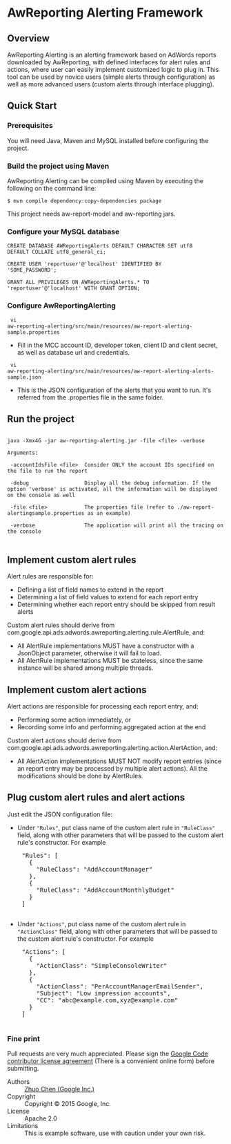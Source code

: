 # AwReporting Alerting Framework

## Overview

AwReporting Alerting is an alerting framework based on AdWords reports downloaded by AwReporting, with defined interfaces for alert rules and actions, where user can easily implement customized logic to plug in. This tool can be used by novice users (simple alerts through configuration) as well as more advanced users (custom alerts through interface plugging).

## Quick Start 

### Prerequisites

You will need Java, Maven and MySQL installed before configuring the project.

### Build the project using Maven

AwReporting Alerting can be compiled using Maven by executing the following on the command line: 

<code>$ mvn compile dependency:copy-dependencies package</code>

This project needs aw-report-model and aw-reporting jars.

### Configure your MySQL database

<code>CREATE DATABASE AWReportingAlerts DEFAULT CHARACTER SET utf8 DEFAULT COLLATE utf8_general_ci;</code>

<code>CREATE USER 'reportuser'@'localhost' IDENTIFIED BY 'SOME_PASSWORD';</code>

<code>GRANT ALL PRIVILEGES ON AWReportingAlerts.* TO 'reportuser'@'localhost' WITH GRANT OPTION;</code>

### Configure AwReportingAlerting

<code> vi aw-reporting-alerting/src/main/resources/aw-report-alerting-sample.properties</code>
 
 - Fill in the MCC account ID, developer token, client ID and client secret, as well as database url and credentials.

<code> vi aw-reporting-alerting/src/main/resources/aw-report-alerting-alerts-sample.json</code>

 - This is the JSON configuration of the alerts that you want to run. It's referred from the .properties file in the same folder.

## Run the project

<pre>
<code>
java -Xmx4G -jar aw-reporting-alerting.jar -file &lt;file&gt; -verbose

Arguments:

 -accountIdsFile &lt;file&gt;  Consider ONLY the account IDs specified on the file to run the report

 -debug                  Display all the debug information. If the option 'verbose' is activated, all the information will be displayed on the console as well

 -file &lt;file&gt;            The properties file (refer to ./aw-report-alertingsample.properties as an example)

 -verbose                The application will print all the tracing on the console
</code>
</pre>

## Implement custom alert rules

Alert rules are responsible for:

 - Defining a list of field names to extend in the report
 - Determining a list of field values to extend for each report entry
 - Determining whether each report entry should be skipped from result alerts

Custom alert rules should derive from com.google.api.ads.adwords.awreporting.alerting.rule.AlertRule, and:

 - All AlertRule implementations MUST have a constructor with a JsonObject parameter, otherwise it will fail to load.
 - All AlertRule implementations MUST be stateless, since the same instance will be shared among multiple threads.

## Implement custom alert actions

Alert actions are responsible for processing each report entry, and:

 - Performing some action immediately, or
 - Recording some info and performing aggregated action at the end

Custom alert actions should derive from com.google.api.ads.adwords.awreporting.alerting.action.AlertAction, and:

 - All AlertAction implementations MUST NOT modify report entries (since an report entry may be processed by multiple alert actions). All the modifications should be done by AlertRules.

## Plug custom alert rules and alert actions

Just edit the JSON configuration file:

 - Under <code>"Rules"</code>, put class name of the custom alert rule in <code>"RuleClass"</code> field, along with other parameters that will be passed to the custom alert rule's constructor. For example
 <pre>
	"Rules": [
	  {
	    "RuleClass": "AddAccountManager"
	  },
	  {
	    "RuleClass": "AddAccountMonthlyBudget"
	  }
	]
 </pre>

 - Under <code>"Actions"</code>, put class name of the custom alert rule in <code>"ActionClass"</code> field, along with other parameters that will be passed to the custom alert rule's constructor. For example
 <pre>
	"Actions": [
	  {
	    "ActionClass": "SimpleConsoleWriter"
	  },
	  {
	    "ActionClass": "PerAccountManagerEmailSender",
	    "Subject": "Low impression accounts",
	    "CC": "abc@example.com,xyz@example.com"
	  }
	]
 </pre>

### Fine print
Pull requests are very much appreciated. Please sign the [Google Code contributor license agreement](http://code.google.com/legal/individual-cla-v1.0.html) (There is a convenient online form) before submitting.

<dl>
  <dt>Authors</dt><dd><a href="https://plus.google.com/+ZhuoChenGoogle/">Zhuo Chen (Google Inc.)</a></dd>
  <dt>Copyright</dt><dd>Copyright © 2015 Google, Inc.</dd>
  <dt>License</dt><dd>Apache 2.0</dd>
  <dt>Limitations</dt><dd>This is example software, use with caution under your own risk.</dd>
</dl>
